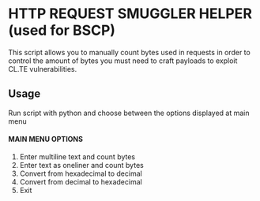 # HTTP REQUEST SMUGGLER HELPER (used for BSCP)

This script allows you to manually count bytes used in requests in order to control the amount of bytes you must need to craft payloads to exploit CL.TE vulnerabilities.

## Usage
Run script with python and choose between the options displayed at main menu

#### MAIN MENU OPTIONS

1. Enter multiline text and count bytes
2. Enter text as oneliner and count bytes
3. Convert from hexadecimal to decimal
4. Convert from decimal to hexadecimal
0. Exit

